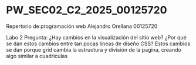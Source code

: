 # PW_SEC02_C2_2025_00125720
Repertorio de programación web Alejandro Orellana 00125720

Labo 2 Pregunta:
¿Hay cambios en la visualización del sitio web? ¿Por qué se
dan estos cambios entre tan pocas líneas de diseño CSS?
Estos cambios se dan porque grid cambia la estructura y división de la pagina, creando algo similar a cuadriculas